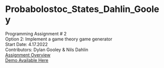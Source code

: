 # Probabolostoc_States_Dahlin_Gooley

Programming Assignment # 2<br>
Option 2: Implement a game theory game generator<br>
Start Date: 4.17.2022<br>
Contributors: Dylan Gooley & Nils Dahlin<br>
[Assignment Overview](https://uvm-maple.github.io/CS295A-S22/assignments/2/programming_assignment_2.html)<br>
[Demo Available Here](http://gooley.net/game_theory)<br>
